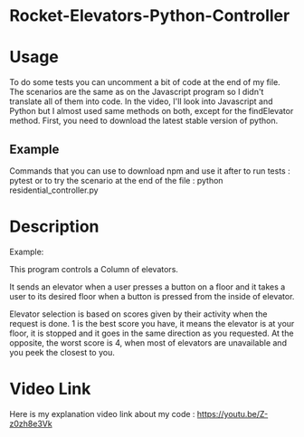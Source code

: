 # Rocket-Elevators-Python-Controller

# Usage
To do some tests you can uncomment a bit of code at the end of my file. The scenarios are the same as on the Javascript program so I didn't translate all of them into code. In the video, I'll look into Javascript and Python but I almost used same methods on both, except for the findElevator method. First, you need to download the latest stable version of python.

## Example
Commands that you can use to download npm and use it after to run tests :
pytest
or to try the scenario at the end of the file :
python residential_controller.py

# Description
Example:

This program controls a Column of elevators.

It sends an elevator when a user presses a button on a floor and it takes
a user to its desired floor when a button is pressed from the inside of elevator.

Elevator selection is based on scores given by their activity when the request is done. 1 is the best score you have, it means the elevator is at your floor, it is stopped and it goes in the same direction as you requested. At the opposite, the worst score is 4, when most of elevators are unavailable and you peek the closest to you.

# Video Link
Here is my explanation video link about my code : https://youtu.be/Z-z0zh8e3Vk